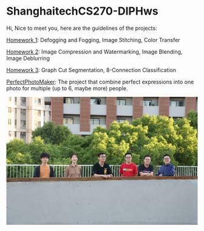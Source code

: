 # ShanghaitechCS270-DIPHws

Hi, Nice to meet you, here are the guidelines of the projects:

[Homework 1](https://github.com/Rigin-Rain/ShanghaitechCS270-DIPHws/blob/main/hw1-%E4%BB%BB%E6%80%A1%E9%9D%99/report.pdf): Defogging and Fogging, Image Stitching, Color Transfer

[Homework 2](https://github.com/Rigin-Rain/ShanghaitechCS270-DIPHws/blob/main/hw2-%E4%BB%BB%E6%80%A1%E9%9D%99/hw2_%E4%BB%BB%E6%80%A1%E9%9D%99_2018533144/report.pdf): Image Compression and Watermarking, Image Blending, Image Deblurring

[Homework 3](https://github.com/Rigin-Rain/ShanghaitechCS270-DIPHws/blob/main/hw3-%E4%BB%BB%E6%80%A1%E9%9D%99/hw3_%E4%BB%BB%E6%80%A1%E9%9D%99_2018533144/report.pdf): Graph Cut Segmentation, 8-Connection Classification

[PerfectPhotoMaker](https://github.com/Rigin-Rain/ShanghaitechCS270-DIPHws/blob/main/PerfectPhotoMaker/report.pdf): The project that combine perfect expressions into one photo for multiple (up to 6, maybe more) people.

![image-20210727233537490](4.JPG)
